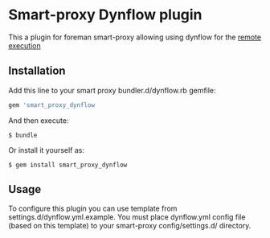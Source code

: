 # Smart-proxy Dynflow plugin 

This a plugin for foreman smart-proxy allowing using dynflow for the
[remote execution](http://theforeman.github.io/foreman_remote_execution/)

## Installation

Add this line to your smart proxy bundler.d/dynflow.rb gemfile:

```ruby
gem 'smart_proxy_dynflow
```

And then execute:

    $ bundle

Or install it yourself as:

    $ gem install smart_proxy_dynflow

## Usage

To configure this plugin you can use template from settings.d/dynflow.yml.example.
You must place dynflow.yml config file (based on this template) to your 
smart-proxy config/settings.d/ directory.

